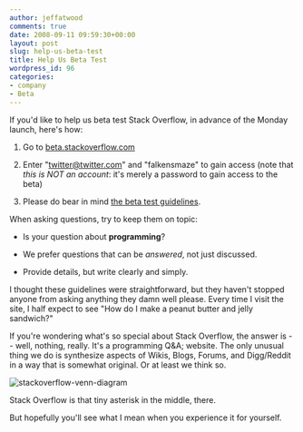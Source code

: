 ```yaml
---
author: jeffatwood
comments: true
date: 2008-09-11 09:59:30+00:00
layout: post
slug: help-us-beta-test
title: Help Us Beta Test
wordpress_id: 96
categories:
- company
- Beta
---
```



If you'd like to help us beta test Stack Overflow, in advance of the Monday launch, here's how:







  1. Go to [beta.stackoverflow.com](http://beta.stackoverflow.com)

  2. Enter "twitter@twitter.com" and "falkensmaze" to gain access (note that _this is NOT an account_: it's merely a password to gain access to the beta)

  3. Please do bear in mind [the beta test guidelines](http://blog.stackoverflow.com/2008/07/stack-overflow-private-beta-begins/).




When asking questions, try to keep them on topic:







  * Is your question about **programming**?

  * We prefer questions that can be _answered_, not just discussed.

  * Provide details, but write clearly and simply.




I thought these guidelines were straightforward, but they haven't stopped anyone from asking anything they damn well please. Every time I visit the site, I half expect to see "How do I make a peanut butter and jelly sandwich?"



If you're wondering what's so special about Stack Overflow, the answer is -- well, nothing, really. It's a programming Q&A; website. The only unusual thing we do is synthesize aspects of Wikis, Blogs, Forums, and Digg/Reddit in a way that is somewhat original. Or at least we think so.



![stackoverflow-venn-diagram](/blog/images/wordpress/stackoverflow-venn-diagram.png)



Stack Overflow is that tiny asterisk in the middle, there.



But hopefully you'll see what I mean when you experience it for yourself.


